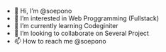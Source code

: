 - 👋 Hi, I’m @soepono
- 👀 I’m interested in Web Proggramming (Fullstack)
- 🌱 I’m currently learning Codeginiter
- 💞️ I’m looking to collaborate on Several Project
- 📫 How to reach me @soepono

<!---
soepono/soepono is a ✨ special ✨ repository because its `README.md` (this file) appears on your GitHub profile.
You can click the Preview link to take a look at your changes.
--->
